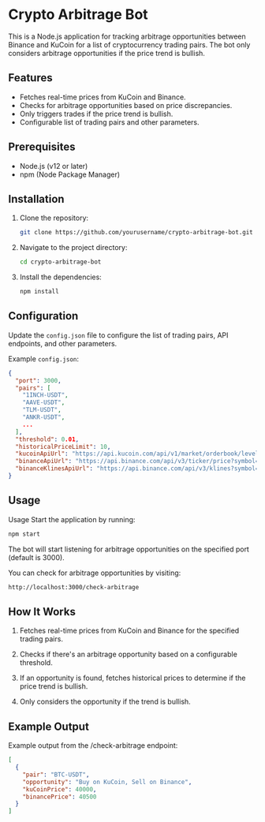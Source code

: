 # Crypto Arbitrage Bot

This is a Node.js application for tracking arbitrage opportunities between Binance and KuCoin for a list of cryptocurrency trading pairs. The bot only considers arbitrage opportunities if the price trend is bullish.

## Features

- Fetches real-time prices from KuCoin and Binance.
- Checks for arbitrage opportunities based on price discrepancies.
- Only triggers trades if the price trend is bullish.
- Configurable list of trading pairs and other parameters.

## Prerequisites

- Node.js (v12 or later)
- npm (Node Package Manager)

## Installation

1. Clone the repository:
    ```sh
    git clone https://github.com/yourusername/crypto-arbitrage-bot.git
    ```
2. Navigate to the project directory:
    ```sh
    cd crypto-arbitrage-bot
    ```
3. Install the dependencies:
    ```sh
    npm install
    ```

## Configuration

Update the `config.json` file to configure the list of trading pairs, API endpoints, and other parameters.

Example `config.json`:
```json
{
  "port": 3000,
  "pairs": [
    "1INCH-USDT",
    "AAVE-USDT",
    "TLM-USDT",
    "ANKR-USDT",
    ...
  ],
  "threshold": 0.01,
  "historicalPriceLimit": 10,
  "kucoinApiUrl": "https://api.kucoin.com/api/v1/market/orderbook/level1?symbol=",
  "binanceApiUrl": "https://api.binance.com/api/v3/ticker/price?symbol=",
  "binanceKlinesApiUrl": "https://api.binance.com/api/v3/klines?symbol="
}
```

## Usage

Usage
Start the application by running:

```sh
npm start
```

The bot will start listening for arbitrage opportunities on the specified port (default is 3000).

You can check for arbitrage opportunities by visiting:

```bash
http://localhost:3000/check-arbitrage
```

## How It Works

1. Fetches real-time prices from KuCoin and Binance for the specified trading pairs.

2. Checks if there's an arbitrage opportunity based on a configurable threshold.

3. If an opportunity is found, fetches historical prices to determine if the price trend is bullish.

4. Only considers the opportunity if the trend is bullish.

## Example Output

Example output from the /check-arbitrage endpoint:

```json
[
  {
    "pair": "BTC-USDT",
    "opportunity": "Buy on KuCoin, Sell on Binance",
    "kuCoinPrice": 40000,
    "binancePrice": 40500
  }
]
```
